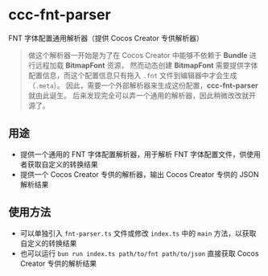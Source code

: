 # ccc-fnt-parser

FNT 字体配置通用解析器（提供 Cocos Creator 专供解析器）

> 做这个解析器一开始是为了在 Cocos Creator 中能够不依赖于 **Bundle** 进行远程加载 **BitmapFont** 资源，
> 然而动态创建 **BitmapFont** 需要提供字体配置信息，而这个配置信息只有拖入 `.fnt` 文件到编辑器中才会生成（`.meta`）。
> 因此，需要一个外部解析器来生成这份配置，**ccc-fnt-parser** 就由此诞生。
> 后来发现完全可以弄一个通用的解析器，因此稍微改改就开源了。

## 用途

-   提供一个通用的 FNT 字体配置解析器，用于解析 FNT 字体配置文件，供使用者获取自定义的转换结果
-   提供一个 Cocos Creator 专供的解析器，输出 Cocos Creator 专供的 JSON 解析结果

## 使用方法

-   可以单独引入 `fnt-parser.ts` 文件或修改 `index.ts` 中的 `main` 方法，以获取自定义的转换结果
-   也可以运行 `bun run index.ts path/to/fnt path/to/json` 直接获取 Cocos Creator 专供的解析结果
